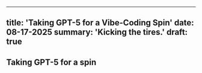 
---
title: 'Taking GPT-5 for a Vibe-Coding Spin'
date: 08-17-2025
summary: 'Kicking the tires.'
draft: true
---

## Taking GPT-5 for a spin